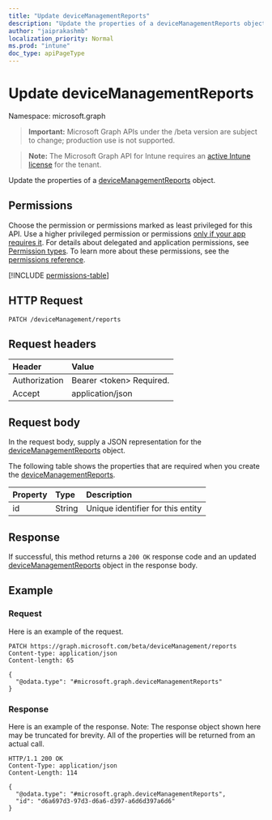 ```yaml
---
title: "Update deviceManagementReports"
description: "Update the properties of a deviceManagementReports object."
author: "jaiprakashmb"
localization_priority: Normal
ms.prod: "intune"
doc_type: apiPageType
---
```


# Update deviceManagementReports

Namespace: microsoft.graph

> **Important:** Microsoft Graph APIs under the /beta version are subject to change; production use is not supported.

> **Note:** The Microsoft Graph API for Intune requires an [active Intune license](https://go.microsoft.com/fwlink/?linkid=839381) for the tenant.

Update the properties of a [deviceManagementReports](../resources/intune-mam-devicemanagementreports.md) object.

## Permissions
Choose the permission or permissions marked as least privileged for this API. Use a higher privileged permission or permissions [only if your app requires it](/graph/permissions-overview#best-practices-for-using-microsoft-graph-permissions). For details about delegated and application permissions, see [Permission types](/graph/permissions-overview#permission-types). To learn more about these permissions, see the [permissions reference](/graph/permissions-reference).

<!-- { "blockType": "permissions", "name": "intune_mam_devicemanagementreports_update" } -->
[!INCLUDE [permissions-table](../includes/permissions/intune-mam-devicemanagementreports-update-permissions.md)]

## HTTP Request
<!-- {
  "blockType": "ignored"
}
-->
``` http
PATCH /deviceManagement/reports
```

## Request headers
|Header|Value|
|:---|:---|
|Authorization|Bearer &lt;token&gt; Required.|
|Accept|application/json|

## Request body
In the request body, supply a JSON representation for the [deviceManagementReports](../resources/intune-mam-devicemanagementreports.md) object.

The following table shows the properties that are required when you create the [deviceManagementReports](../resources/intune-mam-devicemanagementreports.md).

|Property|Type|Description|
|:---|:---|:---|
|id|String|Unique identifier for this entity|



## Response
If successful, this method returns a `200 OK` response code and an updated [deviceManagementReports](../resources/intune-mam-devicemanagementreports.md) object in the response body.

## Example

### Request
Here is an example of the request.
``` http
PATCH https://graph.microsoft.com/beta/deviceManagement/reports
Content-type: application/json
Content-length: 65

{
  "@odata.type": "#microsoft.graph.deviceManagementReports"
}
```

### Response
Here is an example of the response. Note: The response object shown here may be truncated for brevity. All of the properties will be returned from an actual call.
``` http
HTTP/1.1 200 OK
Content-Type: application/json
Content-Length: 114

{
  "@odata.type": "#microsoft.graph.deviceManagementReports",
  "id": "d6a697d3-97d3-d6a6-d397-a6d6d397a6d6"
}
```
